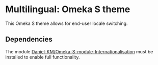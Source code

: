 # Multilingual: Omeka S theme

This Omeka S theme allows for end-user locale switching.

## Dependencies

The module [Daniel-KM/Omeka-S-module-Internationalisation](https://github.com/Daniel-KM/Omeka-S-module-Internationalisation) must be installed to enable full functionality.
